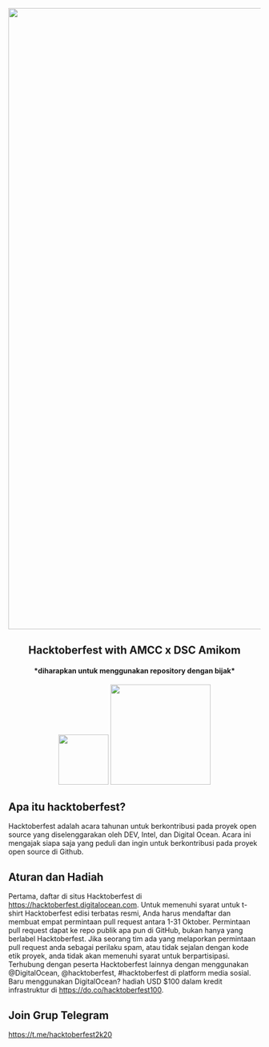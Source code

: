 <p align="center"><img src="https://hacktoberfest.digitalocean.com/assets/og-hf20-cf92d1a3bfc78883ea79dbac1518f1a4f1585e23eb69337ea730447cb70fa777.png" width="1240"></p> 
<h2 align="center"><b>Hacktoberfest with AMCC x DSC Amikom</b></h2>
<h4 align="center">*diharapkan untuk menggunakan repository dengan bijak*</h4>

<p align="center">
<img src="https://amcc.or.id/themes/amcc-v2/assets/images/amcc-logo.png" width="100"> 
<img src="https://miro.medium.com/max/6780/1*3GbnuWWc2BIy-fOx2ak34Q.png" width="200">


## Apa itu hacktoberfest?

Hacktoberfest adalah acara tahunan untuk berkontribusi pada proyek open source yang diselenggarakan oleh DEV, Intel, dan Digital Ocean. Acara ini mengajak siapa saja yang peduli dan ingin untuk berkontribusi pada proyek open source di Github.

## Aturan dan Hadiah
Pertama, daftar di situs Hacktoberfest di https://hacktoberfest.digitalocean.com. Untuk memenuhi syarat untuk t-shirt Hacktoberfest edisi terbatas resmi, Anda harus mendaftar dan membuat empat permintaan pull request antara 1-31 Oktober. Permintaan pull request dapat ke repo publik apa pun di GitHub, bukan hanya yang berlabel Hacktoberfest. Jika seorang tim ada yang melaporkan permintaan pull request anda sebagai perilaku spam, atau tidak sejalan dengan kode etik proyek, anda tidak akan memenuhi syarat untuk berpartisipasi.
Terhubung dengan peserta Hacktoberfest lainnya dengan menggunakan @DigitalOcean, @hacktoberfest, #hacktoberfest di platform media sosial.
Baru menggunakan DigitalOcean? hadiah USD $100 dalam kredit infrastruktur di https://do.co/hacktoberfest100.

## Join Grup Telegram 
https://t.me/hacktoberfest2k20
